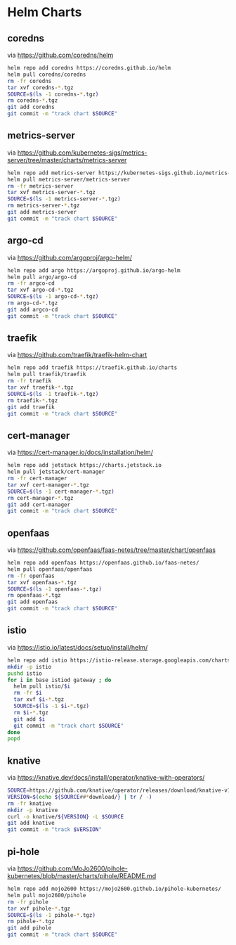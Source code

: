 # Helm Charts

## coredns

via https://github.com/coredns/helm

```bash
helm repo add coredns https://coredns.github.io/helm
helm pull coredns/coredns
rm -fr coredns
tar xvf coredns-*.tgz
SOURCE=$(ls -1 coredns-*.tgz)
rm coredns-*.tgz
git add coredns
git commit -m "track chart $SOURCE"
```

## metrics-server

via https://github.com/kubernetes-sigs/metrics-server/tree/master/charts/metrics-server

```bash
helm repo add metrics-server https://kubernetes-sigs.github.io/metrics-server/
helm pull metrics-server/metrics-server
rm -fr metrics-server
tar xvf metrics-server-*.tgz
SOURCE=$(ls -1 metrics-server-*.tgz)
rm metrics-server-*.tgz
git add metrics-server
git commit -m "track chart $SOURCE"
```

## argo-cd

via https://github.com/argoproj/argo-helm/

```bash
helm repo add argo https://argoproj.github.io/argo-helm
helm pull argo/argo-cd
rm -fr argco-cd
tar xvf argo-cd-*.tgz
SOURCE=$(ls -1 argo-cd-*.tgz)
rm argo-cd-*.tgz
git add argco-cd
git commit -m "track chart $SOURCE"
```

## traefik

via https://github.com/traefik/traefik-helm-chart

```bash
helm repo add traefik https://traefik.github.io/charts
helm pull traefik/traefik
rm -fr traefik
tar xvf traefik-*.tgz
SOURCE=$(ls -1 traefik-*.tgz)
rm traefik-*.tgz
git add traefik
git commit -m "track chart $SOURCE"
```

## cert-manager

via https://cert-manager.io/docs/installation/helm/

```bash
helm repo add jetstack https://charts.jetstack.io
helm pull jetstack/cert-manager
rm -fr cert-manager
tar xvf cert-manager-*.tgz
SOURCE=$(ls -1 cert-manager-*.tgz)
rm cert-manager-*.tgz
git add cert-manager
git commit -m "track chart $SOURCE"
```

## openfaas

via https://github.com/openfaas/faas-netes/tree/master/chart/openfaas

```bash
helm repo add openfaas https://openfaas.github.io/faas-netes/
helm pull openfaas/openfaas
rm -fr openfaas
tar xvf openfaas-*.tgz
SOURCE=$(ls -1 openfaas-*.tgz)
rm openfaas-*.tgz
git add openfaas
git commit -m "track chart $SOURCE"
```

## istio

via https://istio.io/latest/docs/setup/install/helm/

```bash
helm repo add istio https://istio-release.storage.googleapis.com/charts
mkdir -p istio
pushd istio
for i in base istiod gateway ; do
  helm pull istio/$i
  rm -fr $i
  tar xvf $i-*.tgz
  SOURCE=$(ls -1 $i-*.tgz)
  rm $i-*.tgz
  git add $i
  git commit -m "track chart $SOURCE"
done
popd
```

## knative

via https://knative.dev/docs/install/operator/knative-with-operators/

```bash
SOURCE=https://github.com/knative/operator/releases/download/knative-v1.11.2/operator.yaml
VERSION=$(echo ${SOURCE##*download/} | tr / -)
rm -fr knative
mkdir -p knative
curl -o knative/${VERSION} -L $SOURCE
git add knative
git commit -m "track $VERSION"
```

## pi-hole

via https://github.com/MoJo2600/pihole-kubernetes/blob/master/charts/pihole/README.md

```bash
helm repo add mojo2600 https://mojo2600.github.io/pihole-kubernetes/
helm pull mojo2600/pihole
rm -fr pihole
tar xvf pihole-*.tgz
SOURCE=$(ls -1 pihole-*.tgz)
rm pihole-*.tgz
git add pihole
git commit -m "track chart $SOURCE"
```
